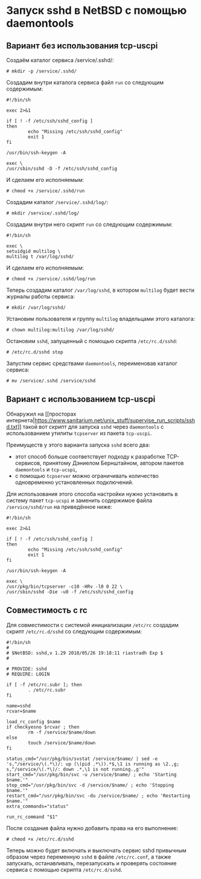 Запуск sshd в NetBSD с помощью daemontools
==========================================

Вариант без использования tcp-uscpi
-----------------------------------

Создаём каталог сервиса /service/.sshd/:

    # mkdir -p /service/.sshd/

Создадим внутри каталога сервиса файл `run` со следующим содержимым:

    #!/bin/sh
    
    exec 2>&1
    
    if [ ! -f /etc/ssh/sshd_config ]
    then
            echo "Missing /etc/ssh/sshd_config"
            exit 1
    fi
    
    /usr/bin/ssh-keygen -A

    exec \
    /usr/sbin/sshd -D -f /etc/ssh/sshd_config

И сделаем его исполняемым:

    # chmod +x /service/.sshd/run

Создадим каталог `/service/.sshd/log/`:

    # mkdir /service/.sshd/log/

Создадим внутри него скрипт `run` со следующим содержимым:

    #!/bin/sh
    
    exec \
    setuidgid multilog \
    multilog t /var/log/sshd/

И сделаем его исполняемым:

    # chmod +x /service/.sshd/log/run

Теперь создадим каталог `/var/log/sshd`, в котором `multilog` будет вести журналы работы сервиса:

    # mkdir /var/log/sshd/

Установим пользователя и группу `multilog` владельцами этого каталога:

    # chown multilog:multilog /var/log/sshd/

Остановим `sshd`, запущенный с помощью скрипта `/etc/rc.d/sshd`:

    # /etc/rc.d/sshd stop

Запустим сервис средствами `daemontools`, переименовав каталог сервиса:

    # mv /service/.sshd /service/sshd

Вариант с использованием tcp-uscpi
----------------------------------

Обнаружил на [[просторах интернета|https://www.sanitarium.net/unix_stuff/supervise_run_scripts/sshd.txt]] такой вот скрипт для запуска `sshd` через `daemontools` с использованием утилиты `tcpserver` из пакета `tcp-uscpi`. 

Преимуществ у этого варианта запуска `sshd` всего два:

* этот способ больше соответствует подходу к разработке TCP-сервисов, принятому Дэниелом Бернштайном, автором пакетов `daemontools` и `tcp-ucspi`,
* с помощью `tcpserver` можно ограничивать количество одновременно установленных подключений.

Для использования этого способа настройки нужно установить в систему пакет `tcp-ucspi` и заменить содержимое файла `/service/sshd/run` на приведённое ниже:

    #!/bin/sh
    
    exec 2>&1

    if [ ! -f /etc/ssh/sshd_config ]
    then
            echo "Missing /etc/ssh/sshd_config"
            exit 1
    fi

    /usr/bin/ssh-keygen -A
    
    exec \
    /usr/pkg/bin/tcpserver -c10 -HRv -l0 0 22 \
    /usr/sbin/sshd -Die -u0 -f /etc/ssh/sshd_config

Совместимость с rc
------------------

Для совместимости с системой инициализации `/etc/rc` создадим скрипт `/etc/rc.d/sshd` со следующим содержимым:

    #!/bin/sh
    #
    # $NetBSD: sshd,v 1.29 2018/05/26 19:18:11 riastradh Exp $
    #
    
    # PROVIDE: sshd
    # REQUIRE: LOGIN
    
    if [ -f /etc/rc.subr ]; then
            . /etc/rc.subr
    fi
    
    name=sshd
    rcvar=$name
    
    load_rc_config $name
    if checkyesno $rcvar ; then
            rm -f /service/$name/down
    else
            touch /service/$name/down
    fi
    
    status_cmd="/usr/pkg/bin/svstat /service/$name/ | sed -e 's,^/service/\(.*\)/: up (\(pid .*\)).*$,\1 is running as \2.,g; s,^/service/\(.*\)/: down .*,\1 is not running.,g'"
    start_cmd="/usr/pkg/bin/svc -u /service/$name/ ; echo 'Starting $name.'"
    stop_cmd="/usr/pkg/bin/svc -d /service/$name/ ; echo 'Stopping $name.'"
    restart_cmd="/usr/pkg/bin/svc -du /service/$name/ ; echo 'Restarting $name.'"
    extra_commands="status"
    
    run_rc_command "$1"
    
После создания файла нужно добавить права на его выполнение:

    # chmod +x /etc/rc.d/sshd

Теперь можно будет включать и выключать сервис sshd привычным образом через переменную `sshd` в файле `/etc/rc.conf`, а также запускать, останавливать, перезапускать и проверять состояние сервиса с помощью скрипта `/etc/rc.d/sshd`.
